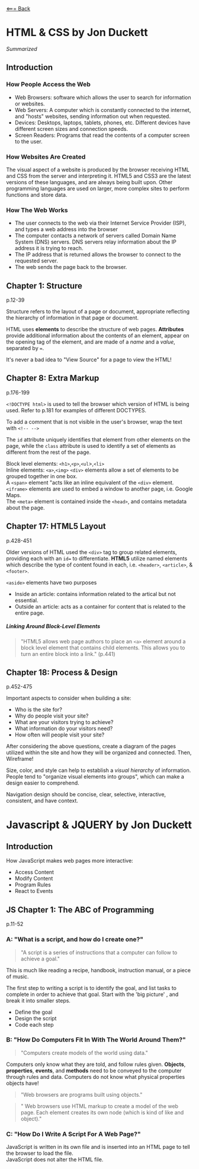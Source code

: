 [<=== Back](/README.md)

# HTML & CSS by Jon Duckett
*Summarized*

## Introduction
### How People Access the Web
- Web Browsers: software which allows the user to search for information or websites.
- Web Servers: A computer which is constantly connected to the internet, and "hosts" websites, sending information out when requested.
- Devices: Desktops, laptops, tablets, phones, etc. Different devices have different screen sizes and connection speeds.
- Screen Readers: Programs that read the contents of a computer screen to the user. 

### How Websites Are Created
The visual aspect of a website is produced by the browser receiving HTML and CSS from the server and interpreting it. HTML5 and CSS3 are the latest versions of these languages, and are always being built upon. Other programming languages are used on larger, more complex sites to perform functions and store data. 

### How The Web Works
- The user connects to the web via their Internet Service Provider (ISP), and types a web address into the browser
- The computer contacts a network of servers called Domain Name System (DNS) servers. DNS servers relay information about the IP address it is trying to reach.
- The IP address that is returned allows the browser to connect to the requested server. 
- The web sends the page back to the browser.

## Chapter 1: Structure
p.12-39

Structure refers to the layout of a page or document, appropriate reflecting the hierarchy of information in that page or document.

HTML uses **elements** to describe the structure of web pages.
**Attributes** provide additional information about the contents of an element, appear on the opening tag of the element, and are made of a *name* and a *value*, separated by `=`.

It's never a bad idea to "View Source" for a page to view the HTML!

## Chapter 8: Extra Markup
p.176-199

`<!DOCTYPE html>` is used to tell the browser which version of HTML is being used. Refer to p.181 for examples of different DOCTYPES.

To add a comment that is not visible in the user's browser, wrap the text with `<!-- -->`

The `id` attribute uniquely identifies that element from other elements on the page, while the `class` attribute is used to identify a set of elements as different from the rest of the page.

Block level elements: `<h1>`,`<p>`,`<ul`>,`<li>`    
Inline elements: `<a>`,`<img>`
`<div>` elements allow a set of elements to be grouped together in one box.  
A `<span>` element "acts like an inline equivalent of the `<div>` element.  
`<iframe>` elements are used to embed a window to another page, i.e. Google Maps.  
The `<meta>` element is contained inside the `<head>`, and contains metadata about the page.  

## Chapter 17: HTML5 Layout
p.428-451

Older versions of HTML used the `<div>` tag to group related elements, providing each with an `id=` to differentiate. **HTML5** utilize named elements which describe the type of content found in each, i.e. `<header>`, `<article>`, & `<footer>`.

`<aside>` elements have two purposes
- Inside an article: contains information related to the artical but not essential.
- Outside an article: acts as a container for content that is related to the entire page.

##### Linking Around Block-Level Elements
> "HTML5 allows web page authors to place an `<a>` element around a block level element that contains child elements. This allows you to turn an entire block into a link." (p.441)

## Chapter 18: Process & Design
p.452-475

Important aspects to consider when building a site:
- Who is the site for?
- Why do people visit your site?
- What are your visitors trying to achieve?
- What information do your visitors need?
- How often will people visit your site?

After considering the above questions, create a diagram of the pages utilized within the site and how they will be organized and connected. Then, Wireframe! 

Size, color, and style can help to establish a *visual hierarchy* of information. People tend to "organize visual elements into groups", which can make a design easier to comprehend.

Navigation design should be concise, clear, selective, interactive, consistent, and have context.

# Javascript & JQUERY by Jon Duckett

## Introduction

How JavaScript makes web pages more interactive:
- Access Content
- Modify Content
- Program Rules
- React to Events

## JS Chapter 1: The ABC of Programming
p.11-52

### A: "What is a script, and how do I create one?"

> "A script is a series of instructions that a computer can follow to achieve a goal."

This is much like reading a recipe, handbook, instruction manual, or a piece of music.

The first step to writing a script is to identify the goal, and list tasks to complete in order to achieve that goal. Start with the 'big picture' , and break it into smaller steps.
- Define the goal
- Design the script
- Code each step

### B: "How Do Computers Fit In With The World Around Them?"

> "Computers create models of the world using data."

Computers only know what they are told, and follow rules given. **Objects**, **properties**, **events**, and **methods** need to be conveyed to the computer through rules and data. Computers do not know what physical properties objects have!

> "Web browsers are programs built using objects."

> " Web browsers use HTML markup to create a model of the web page. Each element creates its own node (which is kind of like and object)."

### C: "How Do I Write A Script For A Web Page?"

JavaScript is written in its own file and is inserted into an HTML page to tell the browser to load the file.  
JavaScript does not alter the HTML file.